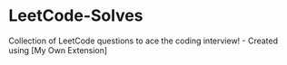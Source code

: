 # LeetCode-Solves
Collection of LeetCode questions to ace the coding interview! - Created using [My Own Extension]
